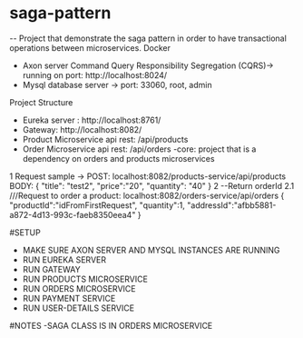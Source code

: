 # saga-pattern
-- Project that demonstrate the saga pattern in order to have transactional operations between microservices.
Docker 
- Axon  server Command Query Responsibility Segregation (CQRS)-> running on port: http://localhost:8024/
- Mysql database server -> port: 33060, root, admin

Project Structure
- Eureka server : http://localhost:8761/
- Gateway: http://localhost:8082/
- Product Microservice api rest: /api/products
- Order Microservice api rest: /api/orders
-core: project that is a dependency on orders and products microservices

1 Request sample -> POST: localhost:8082/products-service/api/products
BODY: {
    "title": "test2",
    "price":"20",
    "quantity": "40"
}
2 --Return orderId
2.1 ///Request to order a product: localhost:8082/orders-service/api/orders
{
"productId":"idFromFirstRequest",
"quantity":1,
"addressId":"afbb5881-a872-4d13-993c-faeb8350eea4"
}

#SETUP
- MAKE SURE AXON SERVER AND MYSQL INSTANCES ARE RUNNING
- RUN EUREKA SERVER
- RUN GATEWAY
- RUN PRODUCTS MICROSERVICE
- RUN ORDERS MICROSERVICE
- RUN PAYMENT SERVICE
- RUN USER-DETAILS SERVICE

#NOTES
-SAGA CLASS IS IN ORDERS MICROSERVICE

